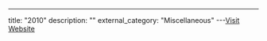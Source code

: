 ---
title: "2010"
description: ""
external_category: "Miscellaneous"
---[Visit Website](https://github.com/ycdxsb/PocOrExp_in_Github/tree/main/2010/README.md)

